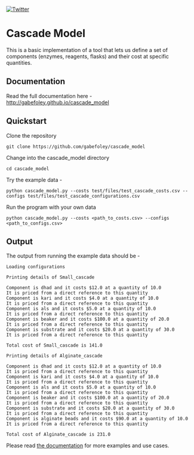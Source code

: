 [![Twitter](https://badgen.net/badge/icon/gabefoley?icon=twitter&label)](https://twitter.com/gabefoley)

# Cascade Model

This is a basic implementation of a tool that lets us define a set of components (enzymes, reagents, flasks) and their cost at specific quantities.

## Documentation

Read the full documentation here - 
http://gabefoley.github.io/cascade_model


## Quickstart

Clone the repository

```
git clone https://github.com/gabefoley/cascade_model
```

Change into the cascade_model directory
```
cd cascade_model
```

Try the example data -

```
python cascade_model.py --costs test/files/test_cascade_costs.csv --configs test/files/test_cascade_configurations.csv
```

Run the program with your own data

```
python cascade_model.py --costs <path_to_costs.csv> --configs <path_to_configs.csv>
```

## Output

The output from running the example data should be -

```
Loading configurations

Printing details of Small_cascade

Component is dhad and it costs $12.0 at a quantity of 10.0
It is priced from a direct reference to this quantity
Component is kari and it costs $4.0 at a quantity of 10.0
It is priced from a direct reference to this quantity
Component is als and it costs $5.0 at a quantity of 10.0
It is priced from a direct reference to this quantity
Component is beaker and it costs $100.0 at a quantity of 20.0
It is priced from a direct reference to this quantity
Component is substrate and it costs $20.0 at a quantity of 30.0
It is priced from a direct reference to this quantity

Total cost of Small_cascade is 141.0

Printing details of Alginate_cascade

Component is dhad and it costs $12.0 at a quantity of 10.0
It is priced from a direct reference to this quantity
Component is kari and it costs $4.0 at a quantity of 10.0
It is priced from a direct reference to this quantity
Component is als and it costs $5.0 at a quantity of 10.0
It is priced from a direct reference to this quantity
Component is beaker and it costs $100.0 at a quantity of 20.0
It is priced from a direct reference to this quantity
Component is substrate and it costs $20.0 at a quantity of 30.0
It is priced from a direct reference to this quantity
Component is alginate beads and it costs $90.0 at a quantity of 10.0
It is priced from a direct reference to this quantity

Total cost of Alginate_cascade is 231.0
```

Please read [the documentation](http://gabefoley.github.io/cascade_model) for more examples and use cases.
